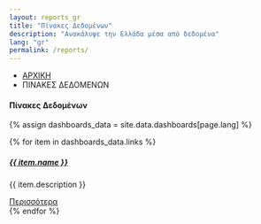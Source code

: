 ```yaml
---
layout: reports_gr
title: "Πίνακες Δεδομένων"
description: "Aνακάλυψε την Ελλάδα μέσα από δεδομένα"
lang: "gr"
permalink: /reports/
---
```


<!-- Hero Start -->
<section class="bg-half-100 bg-light-blue d-table w-100 pb-0">
    <div class="container">
        <div class="">
            <nav aria-label="breadcrumb" class="d-inline-block">
                <ul class="breadcrumb m-0 p-0">
                    <li class="breadcrumb-item"><a href="{{ site.baseurl }}/">ΑΡΧΙΚΗ</a></li>
                    <li class="breadcrumb-item active" aria-current="page">ΠΙΝΑΚΕΣ ΔΕΔΟΜΕΝΩΝ</li>
                </ul>
            </nav>
        </div>
        <div class="row mt-3 justify-content-start">
            <div class="col-lg-12">
                <div class="pages-heading">
                    <h4 class="title mb-0"> Πίνακες Δεδομένων </h4>
                </div>
            </div>  <!--end col-->
        </div><!--end row-->
    </div> <!--end container-->
</section><!--end section-->
<!-- Hero End -->

{% assign dashboards_data = site.data.dashboards[page.lang] %}

<!--Blog Lists Start-->
<section class="section pt-5">
    <div class="container">
        <div class="row">
            {% for item in dashboards_data.links %}
                     <div class="col-lg-6 col-12 mb-4 pb-2">
                                <div class="card blog blog-primary rounded border-0 shadow overflow-hidden">
                                    <div class="row align-items-center g-0">
                                        <div class="col-md-6">
                                            <img src="{{ site.baseurl }}/{{item.image_path}}" class="img-fluid" alt="">
                                        </div><!--end col-->
                                        <div class="col-md-6">
                                            <div class="card-body content">
                                                <h5><a href="javascript:void(0)" class="card-title title text-dark">{{ item.name }}</a></h5>
                                                <p class="text-muted mb-0">{{ item.description }}</p>
                                                <div class="post-meta d-flex justify-content-between mt-3">
                                                    <ul class="list-unstyled mb-0">
                                                    </ul>
                                                    <a href="{{ item.url }}" class="text-muted readmore">Περισσότερα <i class="uil uil-angle-right-b align-middle"></i></a>
                                                </div>
                                            </div>
                                        </div><!--end col-->
                                    </div> <!--end row-->
                                </div><!--end blog post-->
                            </div><!--end col-->
            {% endfor %}
        </div><!--end row-->
    </div><!--end container-->
</section><!--end section -->
<!--Blog Lists End-->